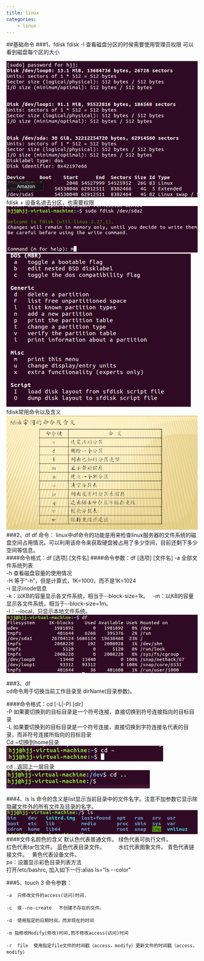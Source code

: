 ```yaml
---
title: linux
categories:
	- linux
---
```

##基础命令
###1、fdisk
fdisk -l
查看磁盘分区的时候需要使用管理员权限
可以看到磁盘每个区的大小
<!-- more -->
![1.jpg](linux/1.png)
fdisk + 设备名进去分区，也需要权限
![2.png](linux/2.png)
![3.png](linux/3.png)
fdisk常用命令以及含义
![4.png](linux/4.png)
###2、df
df 命令：
linux中df命令的功能是用来检查linux服务器的文件系统的磁盘空间占用情况。可以利用该命令来获取硬盘被占用了多少空间，目前还剩下多少空间等信息。  
####命令格式：df [选项] [文件名]
####命令参数：df [选项] [文件名]
-a 全部文件系统列表  
-h 查看磁盘容量的使用情况  
-H 等于“-h”，但是计算式，1K=1000，而不是1K=1024  
-i 显示inode信息  
-k：以KB的容量显示各文件系统，相当于--block-size=1k。   
-m：以KB的容量显示各文件系统，相当于--block-size=1m。   
-l：--local，只显示本地文件系统。  
![5.png](linux/5.png)

###3、df  
cd命令用于切换当前工作目录至 dirName(目录参数)。  

####命令格式：cd [-L|-P] [dir]  
    -P 如果要切换到的目标目录是一个符号连接，直接切换到符号连接指向的目标目录  
    -L 如果要切换到的目标目录是一个符号连接，直接切换到字符连接名代表的目录，而非符号连接所指向的目标目录  
Cd ~切换到home目录
![6.png](linux/6.png)  
cd ..返回上一层目录
![7.png](linux/7.png)  

###4、ls
ls 命令的含义是list显示当前目录中的文件名字。注意不加参数它显示除隐藏文件外的所有文件及目录的名字。
![8.png](linux/8.png)  
####文件名颜色的含义
默认色代表普通文件。		绿色代表可执行文件。  
红色代表tar包文件。		蓝色代表目录文件。            
水红代表图象文件。			青色代表链接文件。   
黄色代表设备文件。  
ps：设置显示彩色目录列表方法      
打开/etc/bashrc, 加入如下一行:alias ls="ls --color"

###5、touch
3 命令参数：

    -a  只修改文件的access(访问)时间.

    -c  或--no-create 　不创建不存在的文件。

    -d  使用指定的日期时间，而非现在的时间

    -m 指修改Modify(修改)时间,而不修改access(访问)时间

    -r  file  使用指定file文件的时间戳（access，modify）更新文件的时间戳（access，modify）